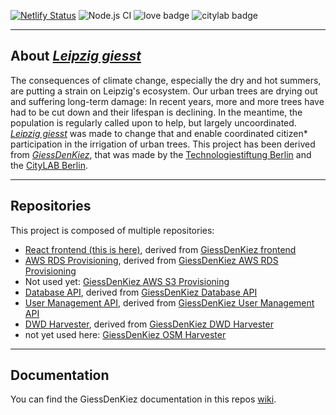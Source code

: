 [![Netlify Status](https://api.netlify.com/api/v1/badges/08c96eab-42a0-45d4-9767-656b62b441bc/deploy-status)](https://app.netlify.com/sites/internetoftrees/deploys) ![Node.js CI](https://github.com/technologiestiftung/giessdenkiez-de/workflows/Node.js%20CI/badge.svg?branch=master)  ![love badge](https://img.shields.io/badge/build%20with-%E2%99%A5-red) ![citylab badge](https://img.shields.io/badge/@-CityLAB%20Berlin-blue)

---

## About [_Leipzig giesst_](https://giessdeinviertel.codeforleipzig.de)

The consequences of climate change, especially the dry and hot summers, are putting a strain on Leipzig's ecosystem. Our urban trees are drying out and suffering long-term damage: In recent years, more and more trees have had to be cut down and their lifespan is declining. In the meantime, the population is regularly called upon to help, but largely uncoordinated. [_Leipzig giesst_](https://www.leipziggiesst.de) was made to change that and enable coordinated citizen* participation in the irrigation of urban trees. This project has been derived from [_GiessDenKiez_](https://www.giessdenkiez.de), that was made by the [Technologiestiftung Berlin](https://www.technologiestiftung-berlin.de/de/startseite/) and the [CityLAB Berlin](https://www.citylab-berlin.org/).

---

## Repositories

This project is composed of multiple repositories:

- [React frontend (this is here)](https://github.com/CodeforLeipzig/leipziggiesst), derived from [GiessDenKiez frontend](https://github.com/technologiestiftung/giessdenkiez-de)
- [AWS RDS Provisioning](https://github.com/CodeforLeipzig/giessdenkiez-de-aws-rds-terraform), derived from [GiessDenKiez AWS RDS Provisioning](https://github.com/technologiestiftung/giessdenkiez-de-aws-rds-terraform)
- Not used yet: [GiessDenKiez AWS S3 Provisioning](https://github.com/technologiestiftung/giessdenkiez-de-aws-s3-terraform)
- [Database API](https://github.com/CodeforLeipzig/tsb-tree-api-now-express), derived from [GiessDenKiez Database API](https://github.com/technologiestiftung/giessdenkiez-de-postgres-api)
- [User Management API](https://github.com/CodeforLeipzig/tsb-trees-api-user-management), derived from [GiessDenKiez User Management API](https://github.com/technologiestiftung/tsb-trees-api-user-management)
- [DWD Harvester](https://github.com/CodeforLeipzig/giessdenkiez-de-dwd-harvester), derived from [GiessDenKiez DWD Harvester](https://github.com/technologiestiftung/giessdenkiez-de-dwd-harvester)
- not yet used here: [GiessDenKiez OSM Harvester](https://github.com/technologiestiftung/giessdenkiez-de-osm-pumpen-harvester)

---

## Documentation

You can find the GiessDenKiez documentation in this repos [wiki](https://github.com/technologiestiftung/giessdenkiez-de/wiki).
